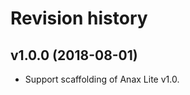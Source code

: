 Revision history
=================================



v1.0.0 (2018-08-01)
---------------------------------

* Support scaffolding of Anax Lite v1.0.
